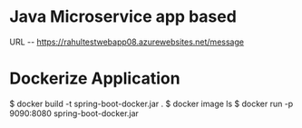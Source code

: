 # Java Microservice app based 

URL -- https://rahultestwebapp08.azurewebsites.net/message


# Dockerize Application 
$ docker build -t spring-boot-docker.jar .
$ docker image ls
$ docker run -p 9090:8080 spring-boot-docker.jar

